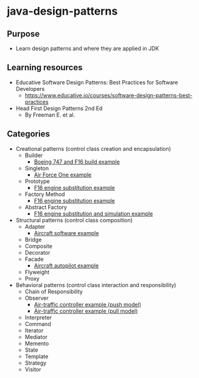 # java-design-patterns

## Purpose

- Learn design patterns and where they are applied in JDK

## Learning resources

- Educative Software Design Patterns: Best Practices for Software Developers
  - https://www.educative.io/courses/software-design-patterns-best-practices
- Head First Design Patterns 2nd Ed
  - By Freeman E. et al.

## Categories

- Creational patterns (control class creation and encapsulation)
  - Builder
    - [Boeing 747 and F16 build example](src/main/java/creational/builder/BuilderPattern.java)
  - Singleton
    - [Air Force One example](src/main/java/creational/singleton/SingletonPattern.java)
  - Prototype
    - [F16 engine substitution example](src/main/java/creational/prototype/PrototypePattern.java)
  - Factory Method
    - [F16 engine substitution example](src/main/java/creational/factorymethod/FactoryMethodPattern.java)
  - Abstract Factory
    - [F16 engine substitution and simulation example](src/main/java/creational/abstractfactory/AbstractFactoryPattern.java)
- Structural patterns (control class composition)
  - Adapter
    - [Aircraft software example](src/main/java/structural/adapter/AdapterPattern.java)
  - Bridge
  - Composite
  - Decorator
  - Facade
    - [Aircraft autopilot example](src/main/java/structural/facade/FacadePattern.java)
  - Flyweight
  - Proxy
- Behavioral patterns (control class interaction and responsibility)
  - Chain of Responsibility
  - Observer
    - [Air-traffic controller example (push model)](src/main/java/behavioral/observer/push/ObserverPattern.java)
    - [Air-traffic controller example (pull model)](src/main/java/behavioral/observer/pull/ObserverPattern.java)
  - Interpreter
  - Command
  - Iterator
  - Mediator
  - Memento
  - State
  - Template
  - Strategy
  - Visitor
